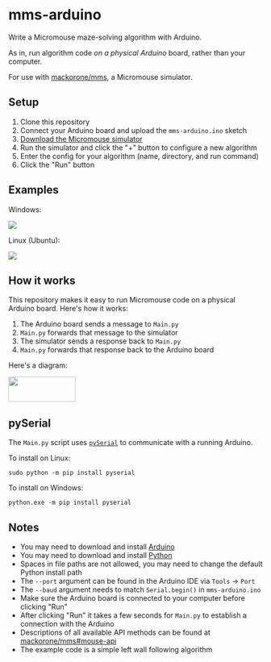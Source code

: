 # mms-arduino

Write a Micromouse maze-solving algorithm with Arduino.

As in, run algorithm code *on a physical Arduino* board, rather than your computer.

For use with [mackorone/mms](https://github.com/mackorone/mms), a Micromouse simulator.

## Setup

1. Clone this repository
1. Connect your Arduino board and upload the `mms-arduino.ino` sketch
1. [Download the Micromouse simulator](https://github.com/mackorone/mms#download)
1. Run the simulator and click the "+" button to configure a new algorithm
1. Enter the config for your algorithm (name, directory, and run command)
1. Click the "Run" button

## Examples

Windows:

![](https://github.com/mackorone/mms-arduino/blob/master/config-windows.png)

Linux (Ubuntu):

![](https://github.com/mackorone/mms-arduino/blob/master/config-linux.png)

## How it works

This repository makes it easy to run Micromouse code on a physical Arduino
board. Here's how it works:
1. The Arduino board sends a message to `Main.py`
1. `Main.py` forwards that message to the simulator
1. The simulator sends a response back to `Main.py`
1. `Main.py` forwards that response back to the Arduino board

Here's a diagram:

<img src=https://github.com/mackorone/mms-arduino/blob/master/diagram.png width="133" height="50">

## pySerial

The `Main.py` script uses
[`pySerial`](https://pyserial.readthedocs.io/en/latest/pyserial.html)
to communicate with a running Arduino. 

To install on Linux:
```
sudo python -m pip install pyserial
```

To install on Windows:
```
python.exe -m pip install pyserial
```

## Notes

- You may need to download and install [Arduino](https://www.arduino.cc/en/main/software)
- You may need to download and install [Python](https://www.python.org/downloads/)
- Spaces in file paths are not allowed, you may need to change the default Python install path
- The `--port` argument can be found in the Arduino IDE via `Tools` -> `Port`
- The `--baud` argument needs to match `Serial.begin()` in `mms-arduino.ino`
- Make sure the Arduino board is connected to your computer before clicking "Run"
- After clicking "Run" it takes a few seconds for `Main.py` to establish a connection with the Arduino
- Descriptions of all available API methods can be found at [mackorone/mms#mouse-api](https://github.com/mackorone/mms#mouse-api)
- The example code is a simple left wall following algorithm
